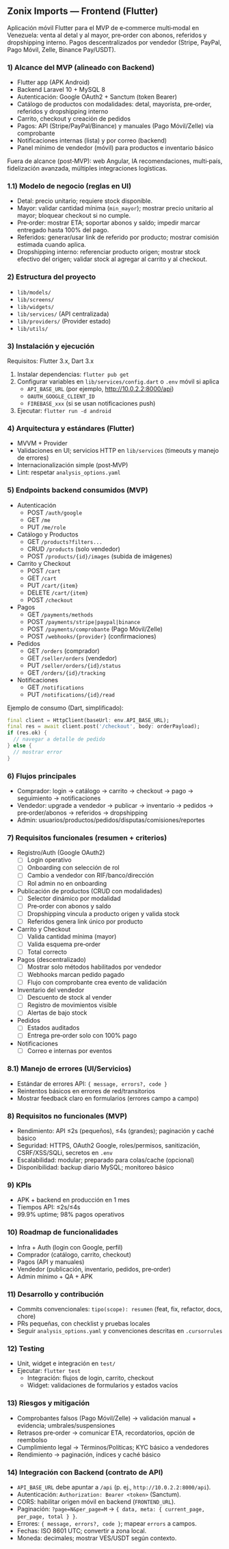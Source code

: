 ## Zonix Imports — Frontend (Flutter)

Aplicación móvil Flutter para el MVP de e‑commerce multi‑modal en Venezuela: venta al detal y al mayor, pre‑order con abonos, referidos y dropshipping interno. Pagos descentralizados por vendedor (Stripe, PayPal, Pago Móvil, Zelle, Binance Pay/USDT).

### 1) Alcance del MVP (alineado con Backend)
- Flutter app (APK Android)
- Backend Laravel 10 + MySQL 8
- Autenticación: Google OAuth2 + Sanctum (token Bearer)
- Catálogo de productos con modalidades: detal, mayorista, pre‑order, referidos y dropshipping interno
- Carrito, checkout y creación de pedidos
- Pagos: API (Stripe/PayPal/Binance) y manuales (Pago Móvil/Zelle) vía comprobante
- Notificaciones internas (lista) y por correo (backend)
- Panel mínimo de vendedor (móvil) para productos e inventario básico

Fuera de alcance (post‑MVP): web Angular, IA recomendaciones, multi‑país, fidelización avanzada, múltiples integraciones logísticas.

### 1.1) Modelo de negocio (reglas en UI)
- Detal: precio unitario; requiere stock disponible.
- Mayor: validar cantidad mínima (`min_mayor`); mostrar precio unitario al mayor; bloquear checkout si no cumple.
- Pre‑order: mostrar ETA; soportar abonos y saldo; impedir marcar entregado hasta 100% del pago.
- Referidos: generar/usar link de referido por producto; mostrar comisión estimada cuando aplica.
- Dropshipping interno: referenciar producto origen; mostrar stock efectivo del origen; validar stock al agregar al carrito y al checkout.

### 2) Estructura del proyecto
- `lib/models/`
- `lib/screens/`
- `lib/widgets/`
- `lib/services/` (API centralizada)
- `lib/providers/` (Provider estado)
- `lib/utils/`

### 3) Instalación y ejecución
Requisitos: Flutter 3.x, Dart 3.x

1. Instalar dependencias: `flutter pub get`
2. Configurar variables en `lib/services/config.dart` o `.env` móvil si aplica
   - `API_BASE_URL` (por ejemplo, http://10.0.2.2:8000/api)
   - `OAUTH_GOOGLE_CLIENT_ID`
   - `FIREBASE_xxx` (si se usan notificaciones push)
3. Ejecutar: `flutter run -d android`

### 4) Arquitectura y estándares (Flutter)
- MVVM + Provider
- Validaciones en UI; servicios HTTP en `lib/services` (timeouts y manejo de errores)
- Internacionalización simple (post‑MVP)
- Lint: respetar `analysis_options.yaml`

### 5) Endpoints backend consumidos (MVP)
- Autenticación
  - POST `/auth/google`
  - GET `/me`
  - PUT `/me/role`
- Catálogo y Productos
  - GET `/products?filters...`
  - CRUD `/products` (solo vendedor)
  - POST `/products/{id}/images` (subida de imágenes)
- Carrito y Checkout
  - POST `/cart`
  - GET `/cart`
  - PUT `/cart/{item}`
  - DELETE `/cart/{item}`
  - POST `/checkout`
- Pagos
  - GET `/payments/methods`
  - POST `/payments/stripe|paypal|binance`
  - POST `/payments/comprobante` (Pago Móvil/Zelle)
  - POST `/webhooks/{provider}` (confirmaciones)
- Pedidos
  - GET `/orders` (comprador)
  - GET `/seller/orders` (vendedor)
  - PUT `/seller/orders/{id}/status`
  - GET `/orders/{id}/tracking`
- Notificaciones
  - GET `/notifications`
  - PUT `/notifications/{id}/read`

Ejemplo de consumo (Dart, simplificado):
```dart
final client = HttpClient(baseUrl: env.API_BASE_URL);
final res = await client.post('/checkout', body: orderPayload);
if (res.ok) {
  // navegar a detalle de pedido
} else {
  // mostrar error
}
```

### 6) Flujos principales
- Comprador: login → catálogo → carrito → checkout → pago → seguimiento → notificaciones
- Vendedor: upgrade a vendedor → publicar → inventario → pedidos → pre‑order/abonos → referidos → dropshipping
- Admin: usuarios/productos/pedidos/disputas/comisiones/reportes

### 7) Requisitos funcionales (resumen + criterios)
- Registro/Auth (Google OAuth2)
  - [ ] Login operativo
  - [ ] Onboarding con selección de rol
  - [ ] Cambio a vendedor con RIF/banco/dirección
  - [ ] Rol admin no en onboarding
- Publicación de productos (CRUD con modalidades)
  - [ ] Selector dinámico por modalidad
  - [ ] Pre‑order con abonos y saldo
  - [ ] Dropshipping vincula a producto origen y valida stock
  - [ ] Referidos genera link único por producto
- Carrito y Checkout
  - [ ] Valida cantidad mínima (mayor)
  - [ ] Valida esquema pre‑order
  - [ ] Total correcto
- Pagos (descentralizado)
  - [ ] Mostrar solo métodos habilitados por vendedor
  - [ ] Webhooks marcan pedido pagado
  - [ ] Flujo con comprobante crea evento de validación
- Inventario del vendedor
  - [ ] Descuento de stock al vender
  - [ ] Registro de movimientos visible
  - [ ] Alertas de bajo stock
- Pedidos
  - [ ] Estados auditados
  - [ ] Entrega pre‑order solo con 100% pago
- Notificaciones
  - [ ] Correo e internas por eventos

### 8.1) Manejo de errores (UI/Servicios)
- Estándar de errores API: `{ message, errors?, code }`
- Reintentos básicos en errores de red/transitorios
- Mostrar feedback claro en formularios (errores campo a campo)

### 8) Requisitos no funcionales (MVP)
- Rendimiento: API ≤2s (pequeños), ≤4s (grandes); paginación y caché básico
- Seguridad: HTTPS, OAuth2 Google, roles/permisos, sanitización, CSRF/XSS/SQLi, secretos en `.env`
- Escalabilidad: modular; preparado para colas/cache (opcional)
- Disponibilidad: backup diario MySQL; monitoreo básico

### 9) KPIs
- APK + backend en producción en 1 mes
- Tiempos API: ≤2s/≤4s
- 99.9% uptime; 98% pagos operativos

### 10) Roadmap de funcionalidades
- Infra + Auth (login con Google, perfil)
- Comprador (catálogo, carrito, checkout)
- Pagos (API y manuales)
- Vendedor (publicación, inventario, pedidos, pre‑order)
- Admin mínimo + QA + APK

### 11) Desarrollo y contribución
- Commits convencionales: `tipo(scope): resumen` (feat, fix, refactor, docs, chore)
- PRs pequeñas, con checklist y pruebas locales
- Seguir `analysis_options.yaml` y convenciones descritas en `.cursorrules`

### 12) Testing
- Unit, widget e integración en `test/`
- Ejecutar: `flutter test`
  - Integración: flujos de login, carrito, checkout
  - Widget: validaciones de formularios y estados vacíos

### 13) Riesgos y mitigación
- Comprobantes falsos (Pago Móvil/Zelle) → validación manual + evidencia; umbrales/suspensiones
- Retrasos pre‑order → comunicar ETA, recordatorios, opción de reembolso
- Cumplimiento legal → Términos/Políticas; KYC básico a vendedores
- Rendimiento → paginación, índices y caché básico

### 14) Integración con Backend (contrato de API)
- `API_BASE_URL` debe apuntar a `/api` (p. ej., `http://10.0.2.2:8000/api`).
- Autenticación: `Authorization: Bearer <token>` (Sanctum).
- CORS: habilitar origen móvil en backend (`FRONTEND_URL`).
- Paginación: `?page=N&per_page=M` → `{ data, meta: { current_page, per_page, total } }`.
- Errores: `{ message, errors?, code }`; mapear `errors` a campos.
- Fechas: ISO 8601 UTC; convertir a zona local.
- Moneda: decimales; mostrar VES/USDT según contexto.


